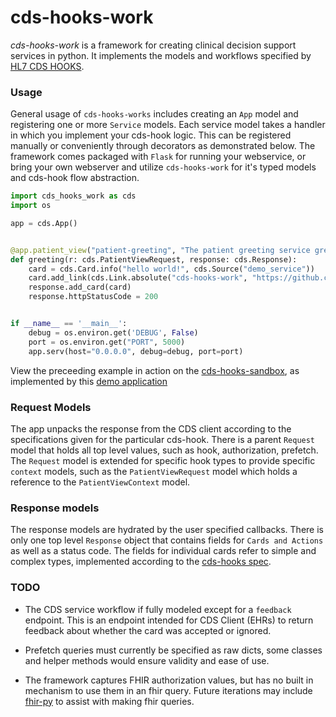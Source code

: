 # cds-hooks-work
*cds-hooks-work* is a framework for creating clinical decision support services in python. It implements the models and workflows specified by [HL7 CDS HOOKS](https://cds-hooks.hl7.org/). 

### Usage
General usage of `cds-hooks-works` includes creating an `App` model and registering one or more `Service` models. Each service model takes a handler in which you implement your cds-hook logic. This can be registered manually or conveniently through decorators as demonstrated below. The framework comes packaged with `Flask` for running your webservice, or bring your own webserver and utilize `cds-hooks-work` for it's typed models and cds-hook flow abstraction.   

```python
import cds_hooks_work as cds
import os

app = cds.App()


@app.patient_view("patient-greeting", "The patient greeting service greets a patient!", title="Patient Greeter")
def greeting(r: cds.PatientViewRequest, response: cds.Response):
    card = cds.Card.info("hello world!", cds.Source("demo_service"))
    card.add_link(cds.Link.absolute("cds-hooks-work", "https://github.com/vlaurenzano/cds-hooks-work"))
    response.add_card(card)
    response.httpStatusCode = 200


if __name__ == '__main__':
    debug = os.environ.get('DEBUG', False)
    port = os.environ.get("PORT", 5000)
    app.serv(host="0.0.0.0", debug=debug, port=port)

```

View the preceeding example in action on the [cds-hooks-sandbox](https://sandbox.cds-hooks.org/?serviceDiscoveryURL=https://test-cds-service.herokuapp.com/cds-services), as implemented by this [demo application](https://github.com/vlaurenzano/cds-hooks-work-example)


### Request Models 

The app unpacks the response from the CDS client according to the specifications given for the particular cds-hook. There is a parent `Request` model that holds all top level values, such as hook, authorization, prefetch. The `Request` model is extended for specific hook types to provide specific `context` models, such as the `PatientViewRequest` model which holds a reference to the `PatientViewContext` model.        

### Response models

The response models are hydrated by the user specified callbacks. There is only one top level `Response` object that contains fields for `Cards and Actions` as well as a status code. The fields for individual cards refer to simple and complex types, implemented according to the [cds-hooks spec](https://cds-hooks.org/specification/current/#http-response).   


### TODO

* The CDS service workflow if fully modeled except for a `feedback` endpoint. This is an endpoint intended for CDS Client (EHRs) to return feedback about whether the card was accepted or ignored.
 
* Prefetch queries must currently be specified as raw dicts, some classes and helper methods would ensure validity and ease of use. 

* The framework captures FHIR authorization values, but has no built in mechanism to use them in an fhir query. Future iterations may include [fhir-py](https://github.com/beda-software/fhir-py) to assist with making fhir queries.      
